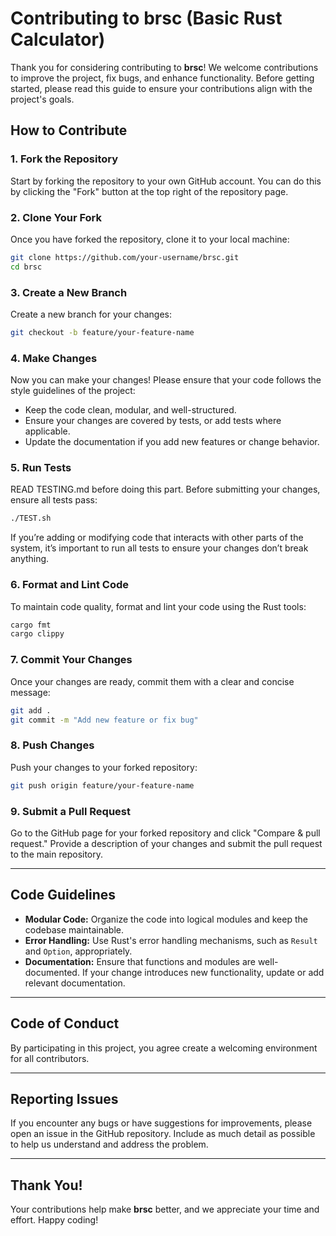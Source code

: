 # Contributing to **brsc** (Basic Rust Calculator)

Thank you for considering contributing to **brsc**! We welcome contributions to improve the project, fix bugs, and enhance functionality. Before getting started, please read this guide to ensure your contributions align with the project's goals.

## How to Contribute

### 1. Fork the Repository

Start by forking the repository to your own GitHub account. You can do this by clicking the "Fork" button at the top right of the repository page.

### 2. Clone Your Fork

Once you have forked the repository, clone it to your local machine:

```sh
git clone https://github.com/your-username/brsc.git
cd brsc
```

### 3. Create a New Branch

Create a new branch for your changes:

```sh
git checkout -b feature/your-feature-name
```

### 4. Make Changes

Now you can make your changes! Please ensure that your code follows the style guidelines of the project:

- Keep the code clean, modular, and well-structured.
- Ensure your changes are covered by tests, or add tests where applicable.
- Update the documentation if you add new features or change behavior.

### 5. Run Tests
READ TESTING.md before doing this part.
Before submitting your changes, ensure all tests pass:
```sh
./TEST.sh
```

If you’re adding or modifying code that interacts with other parts of the system, it’s important to run all tests to ensure your changes don’t break anything.

### 6. Format and Lint Code

To maintain code quality, format and lint your code using the Rust tools:

```sh
cargo fmt
cargo clippy
```

### 7. Commit Your Changes

Once your changes are ready, commit them with a clear and concise message:

```sh
git add .
git commit -m "Add new feature or fix bug"
```

### 8. Push Changes

Push your changes to your forked repository:

```sh
git push origin feature/your-feature-name
```

### 9. Submit a Pull Request

Go to the GitHub page for your forked repository and click "Compare & pull request." Provide a description of your changes and submit the pull request to the main repository.

---

## Code Guidelines

- **Modular Code:** Organize the code into logical modules and keep the codebase maintainable.
- **Error Handling:** Use Rust's error handling mechanisms, such as `Result` and `Option`, appropriately.
- **Documentation:** Ensure that functions and modules are well-documented. If your change introduces new functionality, update or add relevant documentation.

---

## Code of Conduct

By participating in this project, you agree create a welcoming environment for all contributors.

---

## Reporting Issues

If you encounter any bugs or have suggestions for improvements, please open an issue in the GitHub repository. Include as much detail as possible to help us understand and address the problem.

---

## Thank You!

Your contributions help make **brsc** better, and we appreciate your time and effort. Happy coding!
